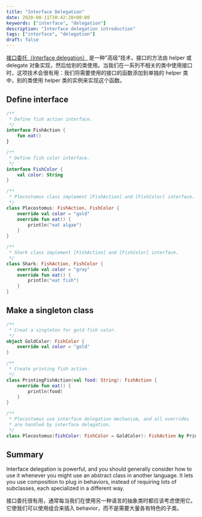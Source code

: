 ```yaml
---
title: "Interface Delegation"
date: 2020-08-11T20:42:28+08:00
keywords: ["interface", "delegation"]
description: "Interface delegation introduction"
tags: ["interface", "delegation"]
draft: false
---
```


[接口委托（Interface delegation）][cl] 是一种"高级"技术，接口的方法由 helper 或 delegate 对象实现，然后给别的类使用。当我们在一系列不相关的类中使用接口时，这项技术会很有用：我们将需要使用的接口的函数添加到单独的 helper 类中，别的类使用 helper 类的实例来实现这个函数。

<!--more-->

## Define interface

``` kotlin
/**
 * Define fish action interface.
 */
interface FishAction {
    fun eat()
}

/**
 * Define fish color interface.
 */
interface FishColor {
    val color: String
}

/**
 * Plecostomus class implement [FishAction] and [FishColor] interface.
 */
class Plecostomus: FishAction, FishColor {
    override val color = "gold"
    override fun eat() {
        println("eat algae")
    }
}

/**
 * Shark class implement [FishAction] and [FishColor] interface.
 */
class Shark: FishAction, FishColor {
    override val color = "gray"
    override fun eat() {
        println("eat fish")
    }
}
```

## Make a singleton class

``` kotlin
/**
 * Creat a singleton for gold fish color.
 */
object GoldColor: FishColor {
    override val color = "gold"
}

/**
 * Create printing fish action.
 */
class PrintingFishAction(val food: String): FishAction {
    override fun eat() {
        println(food)
    }
}

/**
 * Plecostomus use interface delegation mechanism, and all overrides
 * are handled by interface delegation.
 */
class Plecostomus(fishColor: FishColor = GoldColor): FishAction by PrintingFishAction("eat algae"), FishColor by fishColor
```

## Summary

Interface delegation is powerful, and you should generally consider how to use it whenever you might use an abstract class in another language. It lets you use composition to plug in behaviors, instead of requiring lots of subclasses, each specialized in a different way.

接口委托很有用，通常每当我们在使用另一种语言的抽象类时都应该考虑使用它。它使我们可以使用组合来插入 behavior，而不是需要大量各有特色的子类。

[cl]:https://codelabs.developers.google.com/codelabs/kotlin-bootcamp-classes/#7
